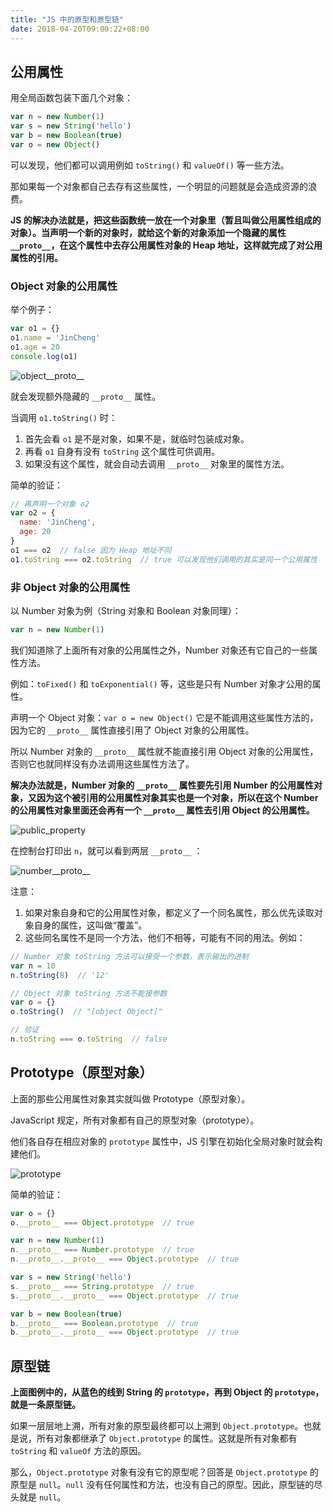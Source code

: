 ```yaml
---
title: "JS 中的原型和原型链"
date: 2018-04-20T09:00:22+08:00
---
```


## 公用属性

用全局函数包装下面几个对象：

```javascript
var n = new Number(1)
var s = new String('hello')
var b = new Boolean(true)
var o = new Object()
```

可以发现，他们都可以调用例如 `toString()` 和 `valueOf()` 等一些方法。

那如果每一个对象都自己去存有这些属性，一个明显的问题就是会造成资源的浪费。

**JS 的解决办法就是，把这些函数统一放在一个对象里（暂且叫做公用属性组成的对象）。当声明一个新的对象时，就给这个新的对象添加一个隐藏的属性 `__proto__`，在这个属性中去存公用属性对象的 Heap 地址，这样就完成了对公用属性的引用。**

### Object 对象的公用属性

举个例子：

```javascript
var o1 = {}
o1.name = 'JinCheng'
o1.age = 20
console.log(o1)
```

![object__proto__](./images/object__proto__.jpg)

就会发现额外隐藏的 `__proto__` 属性。

当调用 `o1.toString()` 时：

1. 首先会看 `o1` 是不是对象，如果不是，就临时包装成对象。
2. 再看 `o1` 自身有没有 `toString` 这个属性可供调用。
3. 如果没有这个属性，就会自动去调用 `__proto__` 对象里的属性方法。

简单的验证：

```javascript
// 再声明一个对象 o2
var o2 = {
  name: 'JinCheng',
  age: 20
}
o1 === o2  // false 因为 Heap 地址不同
o1.toString === o2.toString  // true 可以发现他们调用的其实是同一个公用属性
```

### 非 Object 对象的公用属性

以 Number 对象为例（String 对象和 Boolean 对象同理）：

```javascript
var n = new Number(1)
```

我们知道除了上面所有对象的公用属性之外，Number 对象还有它自己的一些属性方法。

例如：`toFixed()` 和 `toExponential()` 等，这些是只有 Number 对象才公用的属性。

声明一个 Object 对象：`var o = new Object()` 它是不能调用这些属性方法的，因为它的 `__proto__` 属性直接引用了 Object 对象的公用属性。

所以 Number 对象的 `__proto__` 属性就不能直接引用 Object 对象的公用属性，否则它也就同样没有办法调用这些属性方法了。

**解决办法就是，Number 对象的 `__proto__` 属性要先引用 Number 的公用属性对象，又因为这个被引用的公用属性对象其实也是一个对象，所以在这个 Number 的公用属性对象里面还会再有一个 `__proto__` 属性去引用 Object 的公用属性。**

![public_property](./images/public_property.jpg)

在控制台打印出 `n`，就可以看到两层 `__proto__` ：

![number__proto__](./images/number__proto__.jpg)

注意：

1. 如果对象自身和它的公用属性对象，都定义了一个同名属性，那么优先读取对象自身的属性，这叫做“覆盖”。
2. 这些同名属性不是同一个方法，他们不相等，可能有不同的用法。例如：

```javascript
// Number 对象 toString 方法可以接受一个参数，表示输出的进制
var n = 10
n.toString(8)  // '12'

// Object 对象 toString 方法不能接参数
var o = {}
o.toString()  // "[object Object]"

// 验证
n.toString === o.toString  // false
```


## Prototype（原型对象）

上面的那些公用属性对象其实就叫做 Prototype（原型对象）。

JavaScript 规定，所有对象都有自己的原型对象（prototype）。

他们各自存在相应对象的 `prototype` 属性中，JS 引擎在初始化全局对象时就会构建他们。

![prototype](./images/prototype.jpg)

简单的验证：

```javascript
var o = {}
o.__proto__ === Object.prototype  // true

var n = new Number(1)
n.__proto__ === Number.prototype  // true
n.__proto__.__proto__ === Object.prototype  // true

var s = new String('hello')
s.__proto__ === String.prototype  // true
s.__proto__.__proto__ === Object.prototype  // true

var b = new Boolean(true)
b.__proto__ === Boolean.prototype  // true
b.__proto__.__proto__ === Object.prototype  // true
```


## 原型链

**上面图例中的，从蓝色的线到 String 的 `prototype`，再到 Object 的 `prototype`，就是一条原型链。**

如果一层层地上溯，所有对象的原型最终都可以上溯到 `Object.prototype`。也就是说，所有对象都继承了 `Object.prototype` 的属性。这就是所有对象都有 `toString` 和 `valueOf` 方法的原因。

那么，`Object.prototype` 对象有没有它的原型呢？回答是 `Object.prototype` 的原型是 `null`。`null` 没有任何属性和方法，也没有自己的原型。因此，原型链的尽头就是 `null`。